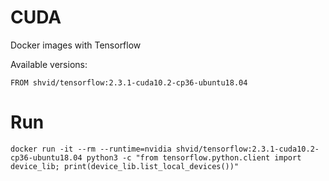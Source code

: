 # CUDA

Docker images with Tensorflow

Available versions:
```
FROM shvid/tensorflow:2.3.1-cuda10.2-cp36-ubuntu18.04
```

# Run

```
docker run -it --rm --runtime=nvidia shvid/tensorflow:2.3.1-cuda10.2-cp36-ubuntu18.04 python3 -c "from tensorflow.python.client import device_lib; print(device_lib.list_local_devices())"
```
